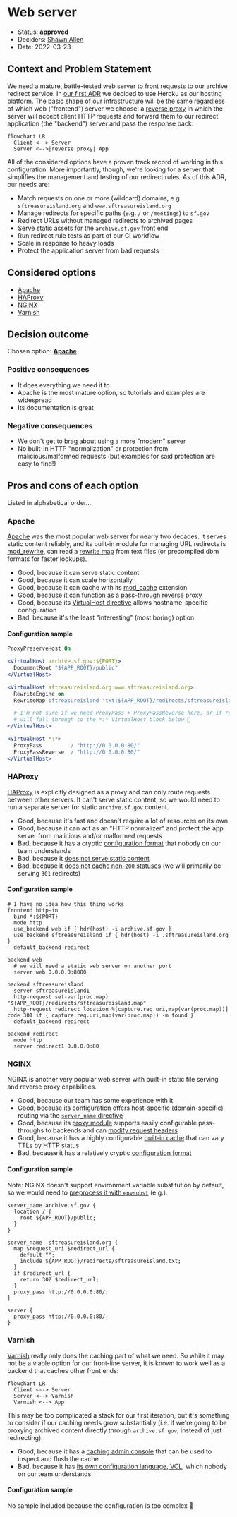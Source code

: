 # Web server

* Status: **approved**
* Deciders: [Shawn Allen](https://github.com/shawnbot)
* Date: 2022-03-23

## Context and Problem Statement

We need a mature, battle-tested web server to front requests to our archive
redirect service. In [our first ADR](./001-hosting.md) we decided to use Heroku as our hosting platform. The basic shape of our infrastructure will be the same regardless of which web ("frontend") server we choose: a [reverse proxy] in which the server will accept client HTTP requests and forward them to our redirect application (the "backend") server and pass the response back:

```mermaid
flowchart LR
  Client <--> Server
  Server <-->|reverse proxy| App
```

All of the considered options have a proven track record of working in this configuration. More importantly, though, we're looking for a server that simplifies the management and testing of our redirect rules. As of this ADR, our needs are:

- Match requests on one or more (wildcard) domains, e.g. `sftreasureisland.org` and `www.sftreasureisland.org`
- Manage redirects for specific paths (e.g. `/` or `/meetings`) to `sf.gov`
- Redirect URLs without managed redirects to archived pages
- Serve static assets for the `archive.sf.gov` front end
- Run redirect rule tests as part of our CI workflow
- Scale in response to heavy loads
- Protect the application server from bad requests

## Considered options

* [Apache](#apache)
* [HAProxy](#haproxy)
* [NGINX](#nginx)
* [Varnish](#varnish)

## Decision outcome

Chosen option: **[Apache](#apache)**

### Positive consequences <!-- optional -->

* It does everything we need it to
* Apache is the most mature option, so tutorials and examples are widespread
* Its documentation is great

### Negative consequences <!-- optional -->

* We don't get to brag about using a more "modern" server
* No built-in HTTP "normalization" or protection from malicious/malformed requests (but examples for said protection are easy to find!)

## Pros and cons of each option

Listed in alphabetical order...

### Apache

[Apache] was the most popular web server for nearly two decades. It serves static content reliably, and its built-in module for managing URL redirects is [mod_rewrite], can read a [rewrite map](https://httpd.apache.org/docs/2.2/mod/mod_rewrite.html#rewritemap) from text files (or precompiled dbm formats for faster lookups).

* Good, because it can serve static content
* Good, because it can scale horizontally
* Good, because it can cache with its [mod_cache](https://httpd.apache.org/docs/2.4/mod/mod_cache.html) extension
* Good, because it can function as a [pass-through reverse proxy](https://httpd.apache.org/docs/2.4/mod/mod_proxy.html#proxypass)
* Good, because its [VirtualHost directive](https://httpd.apache.org/docs/2.4/mod/core.html#virtualhost) allows hostname-specific configuration
* Bad, because it's the least "interesting" (most boring) option

#### Configuration sample
```apache
ProxyPreserveHost On

<VirtualHost archive.sf.gov:${PORT}>
  DocumentRoot "${APP_ROOT}/public"
</VirtualHost>

<VirtualHost sftreasureisland.org www.sftreasureisland.org>
  RewriteEngine on
  RewriteMap sftreasureisland "txt:${APP_ROOT}/redirects/sftreasureisland.txt"

  # I'm not sure if we need ProxyPass + ProxyPassReverse here, or if requests
  # will fall through to the *:* VirtualHost block below 🤔
</VirtualHost>

<VirtualHost *:*>
  ProxyPass         / "http://0.0.0.0:80/"
  ProxyPassReverse  / "http://0.0.0.0:80/"
</VirtualHost>
```

### HAProxy

[HAProxy] is explicitly designed as a proxy and can only route requests between other servers. It can't serve static content, so we would need to run a separate server for static `archive.sf.gov` content.

* Good, because it's fast and doesn't require a lot of resources on its own
* Good, because it can act as an "HTTP normalizer" and protect the app server from malicious and/or malformed requests
* Bad, because it has a cryptic [configuration format](http://cbonte.github.io/haproxy-dconv/2.5/configuration.html#2.1) that nobody on our team understands
* Bad, because it [does not serve static content](http://cbonte.github.io/haproxy-dconv/2.5/intro.html#3.1)
* Bad, because it [does not cache non-`200` statuses](http://cbonte.github.io/haproxy-dconv/2.5/configuration.html#6.1) (we will primarily be serving `301` redirects)

#### Configuration sample
```haproxy
# I have no idea how this thing works
frontend http-in
  bind *:${PORT}
  mode http
  use_backend web if { hdr(host) -i archive.sf.gov }
  use_backend sftreasureisland if { hdr(host) -i .sftreasureisland.org }
  default_backend redirect 
  
backend web
  # we will need a static web server on another port
  server web 0.0.0.0:8080
  
backend sftreasureisland
  server sftreasureisland1
  http-request set-var(proc.map) "${APP_ROOT}/redirects/sftreasureisland.map"
  http-request redirect location %[capture.req.uri,map(var(proc.map))] code 301 if { capture.req.uri,map(var(proc.map)) -m found }
  default_backend redirect
  
backend redirect
  mode http
  server redirect1 0.0.0.0:80
```

### NGINX

NGINX is another very popular web server with built-in static file serving and reverse proxy capabilities.

* Good, because our team has some experience with it
* Good, because its configuration offers host-specific (domain-specific) routing via the [`server_name` directive](http://nginx.org/en/docs/http/server_names.html)
* Good, because its [proxy module](http://nginx.org/en/docs/http/ngx_http_proxy_module.html) supports easily configurable pass-throughs to backends and can [modify request headers](http://nginx.org/en/docs/http/ngx_http_proxy_module.html#proxy_set_header)
* Good, because it has a highly configurable [built-in cache](https://docs.nginx.com/nginx/admin-guide/content-cache/content-caching/) that can vary TTLs by HTTP status
* Bad, because it has a relatively cryptic [configuration format](https://docs.nginx.com/nginx/admin-guide/basic-functionality/managing-configuration-files/)

#### Configuration sample
Note: NGINX doesn't support environment variable substitution by default, so we would need to [preprocess it with `envsubst`](https://github.com/docker-library/docs/tree/master/nginx#using-environment-variables-in-nginx-configuration) (e.g.).

```nginx
server_name archive.sf.gov {
  location / {
    root ${APP_ROOT}/public;
  }
}

server_name .sftreasureisland.org {
  map $request_uri $redirect_url {
    default "";
    include ${APP_ROOT}/redirects/sftreasureisland.txt;
  }
  if $redirect_url {
    return 302 $redirect_url;
  }
  proxy_pass http://0.0.0.0:80/;
}

server {
  proxy_pass http://0.0.0.0:80/;
}
```

### Varnish

[Varnish] really only does the caching part of what we need. So while it may not be a viable option for our front-line server, it is known to work well as a backend that caches other front ends:

```mermaid
flowchart LR
  Client <--> Server
  Server <--> Varnish
  Varnish <--> App
```

This may be too complicated a stack for our first iteration, but it's something to consider if our caching needs grow substantially (i.e. if we're going to be proxying archived content directly through `archive.sf.gov`, instead of just redirecting).

* Good, because it has a [caching admin console](https://varnish-cache.org/docs/7.0/reference/varnishadm.html#varnishadm-1) that can be used to inspect and flush the cache
* Bad, because it has [its own configuration language, VCL](https://varnish-cache.org/docs/7.0/reference/vcl.html), which nobody on our team understands

#### Configuration sample
No sample included because the configuration is too complex 😬


[apache]: https://httpd.apache.org/docs/2.2/
[haproxy]: https://www.haproxy.org/
[mod_rewrite]: https://httpd.apache.org/docs/2.2/mod/mod_rewrite.html
[nginx]: https://nginx.org/en/docs/
[reverse proxy]: https://en.wikipedia.org/wiki/Reverse_proxy
[varnish]: https://varnish-cache.org/
